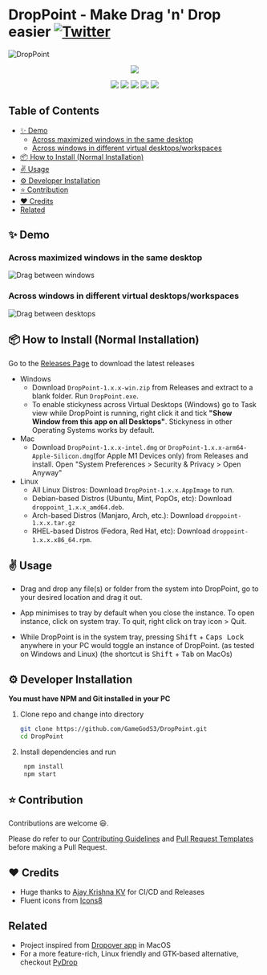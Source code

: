 # DropPoint - Make Drag 'n' Drop easier [![Twitter](https://img.shields.io/twitter/url?style=social&url=https%3A%2F%2Fgithub.com%2FGameGodS3%2FDropPoint)](https://twitter.com/intent/tweet?text=Checkout%20this%20cool%20project!&url=https%3A%2F%2Fgithub.com%2FGameGodS3%2FDropPoint)

![DropPoint](https://socialify.git.ci/GameGodS3/DropPoint/image?description=1&logo=https%3A%2F%2Fgithub.com%2FGameGodS3%2FDropPoint%2Fblob%2Fmain%2Fstatic%2Fmedia%2Fdroppoint.ico%3Fraw%3Dtrue&owner=1&theme=Light)

<p align="center">
  <a href="https://www.buymeacoffee.com/sudev">
    <img src="https://www.buymeacoffee.com/assets/img/custom_images/yellow_img.png">
  </a>
</p>

<p align="center">
  <img src= "https://img.shields.io/github/downloads/GameGodS3/DropPoint/total?style=flat-square">
  <img src= "https://img.shields.io/github/v/release/GameGodS3/DropPoint?style=flat-square">
  <img src= "https://img.shields.io/github/license/GameGodS3/DropPoint?style=flat-square">
  <img src= "https://img.shields.io/github/workflow/status/GameGodS3/DropPoint/Build?style=flat-square">
  <img src= "https://img.shields.io/github/repo-size/GameGodS3/DropPoint?color=yellow&style=flat-square">
</p>




## Table of Contents
- [:sparkles: Demo](#sparkles-demo)
  * [Across maximized windows in the same desktop](#across-maximized-windows-in-the-same-desktop)
  * [Across windows in different virtual desktops/workspaces](#across-windows-in-different-virtual-desktopsworkspaces)
- [:package: How to Install (Normal Installation)](#package-how-to-install-normal-installation)
- [:v: Usage](#v-usage)
- [:gear: Developer Installation](#gear-developer-installation)
- [:star: Contribution](#star-contribution)
- [:heart: Credits](#heart-credits)
- [Related](#related)

## :sparkles: Demo

### Across maximized windows in the same desktop

![Drag between windows](https://i.imgur.com/QkUPoOb.gif)

### Across windows in different virtual desktops/workspaces

![Drag between desktops](https://i.imgur.com/WElktc0.gif)

## :package: How to Install (Normal Installation)

Go to the [Releases Page](https://github.com/GameGodS3/DropPoint/releases) to download the latest releases

- Windows
  - Download `DropPoint-1.x.x-win.zip` from Releases and extract to a blank folder. Run `DropPoint.exe`.
  - To enable stickyness across Virtual Desktops (Windows) go to Task view while DropPoint is running, right click it and tick **"Show Window from this app on all Desktops"**. Stickyness in other Operating Systems works by default.
- Mac
  - Download `DropPoint-1.x.x-intel.dmg` or `DropPoint-1.x.x-arm64-Apple-Silicon.dmg`(for Apple M1 Devices only) from Releases and install. Open "System Preferences > Security & Privacy > Open Anyway"
- Linux
  - All Linux Distros: Download `DropPoint-1.x.x.AppImage` to run.
  - Debian-based Distros (Ubuntu, Mint, PopOs, etc): Download `droppoint_1.x.x_amd64.deb`.
  - Arch-based Distros (Manjaro, Arch, etc.): Download `droppoint-1.x.x.tar.gz`
  - RHEL-based Distros (Fedora, Red Hat, etc): Download `droppoint-1.x.x.x86_64.rpm`.

## :v: Usage

- Drag and drop any file(s) or folder from the system into DropPoint, go to your desired location and drag it out.

- App minimises to tray by default when you close the instance. To open instance, click on system tray. To quit, right click on tray icon > Quit.
- While DropPoint is in the system tray, pressing <kbd>Shift</kbd> + <kbd>Caps Lock</kbd> anywhere in your PC would toggle an instance of DropPoint. (as tested on Windows and Linux) (the shortcut is <kbd>Shift</kbd> + <kbd>Tab</kbd> on MacOs)

## :gear: Developer Installation

**You must have NPM and Git installed in your PC**

1. Clone repo and change into directory
   ```bash
   git clone https://github.com/GameGodS3/DropPoint.git
   cd DropPoint
   ```
2. Install dependencies and run
   ```bash
    npm install
    npm start
   ```
## :star: Contribution
Contributions are welcome 😃. 

Please do refer to our [Contributing Guidelines](https://github.com/GameGodS3/DropPoint/blob/main/docs/CONTRIBUTING.md) and [Pull Request Templates](https://github.com/GameGodS3/DropPoint/blob/main/docs/PULL_REQUEST_TEMPLATE.md) before making a Pull Request.

## :heart: Credits

- Huge thanks to [Ajay Krishna KV](https://github.com/AJAYK-01) for CI/CD and Releases
- Fluent icons from [Icons8](https://icons8.com)

## Related

- Project inspired from [Dropover app](http://dropoverapp.com) in MacOS
- For a more feature-rich, Linux friendly and GTK-based alternative, checkout [PyDrop](https://github.com/Roshan-R/PyDrop)
